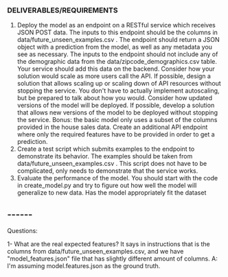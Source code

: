 ### DELIVERABLES/REQUIREMENTS

1. Deploy the model as an endpoint on a RESTful service which receives JSON
 POST data.
 The inputs to this endpoint should be the columns in
 data/future_unseen_examples.csv .
 The endpoint should return a JSON object
 with a prediction from the model, as well as any metadata you see as
 necessary.
 The inputs to the endpoint should not include any of the demographic
 data from the 
data/zipcode_demographics.csv table.  Your service should
 add this data on the backend.
 Consider how your solution would scale as more users call the API.
 If possible, design a solution that allows scaling up or scaling down of API
 resources without stopping the service.  You don't have to actually
 implement autoscaling, but be prepared to talk about how you would.
 Consider how updated versions of the model will be deployed.
 If possible, develop a solution that allows new versions of the model to be
 deployed without stopping the service.
 Bonus: the basic model only uses a subset of the columns provided in the
 house sales data.
 Create an additional API endpoint where only the required features have
 to be provided in order to get a prediction.
 2. Create a test script which submits examples to the endpoint to demonstrate
 its behavior.  The examples should be taken from
 data/future_unseen_examples.csv .
 This script does not have to be complicated, only needs to demonstrate
 that the service works.
3. Evaluate the performance of the model.  You should start with the code
 in 
create_model.py and try to figure out how well the model will generalize
 to new data.  Has the model appropriately fit the dataset

 ## ------ ##

 Questions:

 1- What are the real expected features? It says in instructions that is the columns from data/future_unseen_examples.csv, and we have "model_features.json" file that has slightly different amount of columns.
 A: I'm assuming model.features.json as the ground truth.
